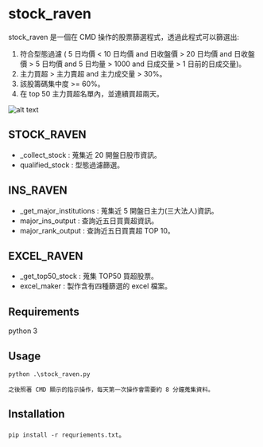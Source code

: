 # stock_raven
stock_raven 是一個在 CMD 操作的股票篩選程式，透過此程式可以篩選出:
1. 符合型態過濾 ( 5 日均價 < 10 日均價 and 日收盤價 > 20 日均價 and 日收盤價 > 5 日均價 and 5 日均量 > 1000 and 日成交量 > 1 日前的日成交量)。
2. 主力買超 > 主力賣超 and 主力成交量 > 30%。
3. 該股籌碼集中度 >= 60%。
4. 在 top 50 主力買超名單內，並連續買超兩天。

![alt text](https://i.pinimg.com/474x/c2/ea/74/c2ea74d12d54e4a783f3ef4151d70418.jpg)

## STOCK_RAVEN
* _collect_stock : 蒐集近 20 開盤日股市資訊。 
* qualified_stock : 型態過濾篩選。

## INS_RAVEN
* _get_major_institutions : 蒐集近 5 開盤日主力(三大法人)資訊。 
* major_ins_output : 查詢近五日買賣超資訊。
* major_rank_output : 查詢近五日買賣超 TOP 10。

## EXCEL_RAVEN
* _get_top50_stock : 蒐集 TOP50 買超股票。
* excel_maker : 製作含有四種篩選的 excel 檔案。

## Requirements
python 3

## Usage
```
python .\stock_raven.py

之後照著 CMD 顯示的指示操作，每天第一次操作會需要約 8 分鐘蒐集資料。
```
## Installation
`pip install -r requriements.txt`。
